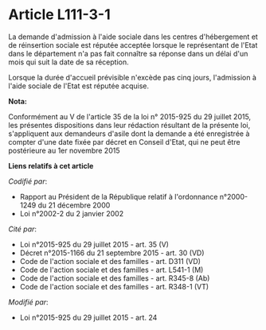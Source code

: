 # Article L111-3-1

La demande d'admission à l'aide sociale dans les centres d'hébergement et de réinsertion sociale est réputée acceptée lorsque
le représentant de l'Etat dans le département n'a pas fait connaître sa réponse dans un délai d'un mois qui suit la date de
sa réception.

Lorsque la durée d'accueil prévisible n'excède pas cinq jours, l'admission à l'aide sociale de l'Etat est réputée acquise.

**Nota:**

Conformément au V de l'article 35 de la loi n° 2015-925 du 29 juillet 2015, les présentes dispositions dans leur rédaction
résultant de la présente loi, s'appliquent aux demandeurs d'asile dont la demande a été enregistrée à compter d'une date
fixée par décret en Conseil d'Etat, qui ne peut être postérieure au 1er novembre 2015

**Liens relatifs à cet article**

_Codifié par_:

  - Rapport au Président de la République relatif à l'ordonnance n°2000-1249 du 21 décembre 2000
  - Loi n°2002-2 du 2 janvier 2002

_Cité par_:

  - Loi n°2015-925 du 29 juillet 2015 - art. 35 (V)
  - Décret n°2015-1166 du 21 septembre 2015 - art. 30 (VD)
  - Code de l'action sociale et des familles - art. D311 (VD)
  - Code de l'action sociale et des familles - art. L541-1 (M)
  - Code de l'action sociale et des familles - art. R345-8 (Ab)
  - Code de l'action sociale et des familles - art. R348-1 (VT)

_Modifié par_:

  - Loi n°2015-925 du 29 juillet 2015 - art. 24
